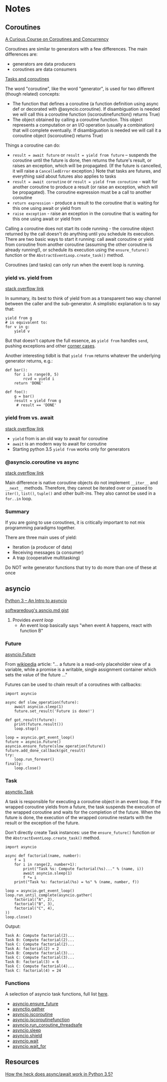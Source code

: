# Notes

## Coroutines
[A Curious Course on Coroutines and Concurrency](http://dabeaz.com/coroutines/)

Coroutines are similar to generators with a few differences. The main differences are:
* generators are data producers
* coroutines are data consumers

[Tasks and coroutines](https://docs.python.org/3/library/asyncio-task.html)

The word "coroutine", like the word "generator", is used for two different (though related) concepts:
* The function that defines a coroutine (a function definition using async def or decorated with @asyncio.coroutine). If disambiguation is needed we will call this a coroutine function (iscoroutinefunction() returns True)
* The object obtained by calling a coroutine function. This object represents a computation or an I/O operation (usually a combination) that will complete eventually. If disambiguation is needed we will call it a coroutine object (iscoroutine() returns True)

Things a coroutine can do:
* `result = await future` or `result = yield from future` – suspends the coroutine until the future is done, then returns the future's result, or raises an exception, which will be propagated. (If the future is cancelled, it will raise a `CancelledError` exception.) Note that tasks are futures, and everything said about futures also applies to tasks
* `result = await coroutine` or `result = yield from coroutine` - wait for another coroutine to produce a result (or raise an exception, which will be propagated). The coroutine expression must be a call to another coroutine
* `return expression` - produce a result to the coroutine that is waiting for this one using await or yield from
* `raise exception` - raise an exception in the coroutine that is waiting for this one using await or yield from

Calling a coroutine does not start its code running - the coroutine object returned by the call doesn't do anything until you schedule its execution. There are two basic ways to start it running: call await coroutine or yield from coroutine from another coroutine (assuming the other coroutine is already running!), or schedule its execution using the `ensure_future()` function or the `AbstractEventLoop.create_task()` method.

Coroutines (and tasks) can only run when the event loop is running.

### yield vs. yield from
[stack overflow link](https://stackoverflow.com/questions/9708902/in-practice-what-are-the-main-uses-for-the-new-yield-from-syntax-in-python-3)

In summary, its best to think of yield from as a transparent two way channel between the caller and the sub-generator.
A simplistic explanation is to say that:
```
yield from g
# is equivalent to:
for v in g:
    yield v
```

But that doesn't capture the full essence, as `yield from` handles `send`, pushing exceptions and other [corner cases](https://www.python.org/dev/peps/pep-0380/#id13).

Another interesting tidbit is that `yield from` returns whatever the underlying generator returns, e.g.:
```
def bar():
    for i in range(0, 5)
        rcvd = yield i
    return 'DONE'

def foo():
    g = bar()
    result = yield from g
     # result == 'DONE'
 ```

### yield from vs. await
[stack overflow link](https://stackoverflow.com/questions/44251045/what-does-the-yield-from-syntax-do-in-asyncio-and-how-is-it-different-from-aw)

* `yield` from is an old way to await for coroutine
* `await` is an modern way to await for coroutine
* Starting python 3.5 `yield from` works only for generators

### @asyncio.coroutine vs async
[stack overflow link](https://stackoverflow.com/questions/40571786/asyncio-coroutine-vs-async-def)

Main difference is native coroutine objects do not implement `__iter__` and  `__next__` methods. Therefore, they cannot be iterated over or passed to `iter()`, `list()`, `tuple()` and other built-ins. They also cannot be used in a `for..in` loop.

### Summary
If you are going to use coroutines, it is critically important to not mix programming paradigms together.

There are three main uses of yield:
* Iteration (a producer of data)
* Receiving messages (a consumer)
* A trap (cooperative multitasking)

Do NOT write generator functions that try to do more than one of these at once

## asyncio
[Python 3 – An Intro to asyncio](https://www.blog.pythonlibrary.org/2016/07/26/python-3-an-intro-to-asyncio/)

[softwaredoug's asncio.md gist](https://gist.github.com/softwaredoug/86fa2abd60ed203b71de)

1. Provides *event loop*
    * An event loop basically says "when event A happens, react with function B"

### Future
[asyncio.Future](https://docs.python.org/3/library/asyncio-task.html#asyncio.Future)

From [wikipedia](https://en.wikipedia.org/wiki/Futures_and_promises) article: "... a future is a read-only placeholder view of a variable, while a promise is a writable, single assignment container which sets the value of the future ..."

Futures can be used to chain result of a coroutines with callbacks:
```
import asyncio

async def slow_operation(future):
    await asyncio.sleep(1)
    future.set_result('Future is done!')

def got_result(future):
    print(future.result())
    loop.stop()

loop = asyncio.get_event_loop()
future = asyncio.Future()
asyncio.ensure_future(slow_operation(future))
future.add_done_callback(got_result)
try:
    loop.run_forever()
finally:
    loop.close()
```

### Task
[asynctio.Task](https://docs.python.org/3/library/asyncio-task.html#asyncio.Task)

A task is responsible for executing a coroutine object in an event loop. If the wrapped coroutine yields from a future, the task suspends the execution of the wrapped coroutine and waits for the completion of the future. When the future is done, the execution of the wrapped coroutine restarts with the result or the exception of the future.

Don't directly create Task instances: use the `ensure_future()` function or the `AbstractEventLoop.create_task()` method.

```
import asyncio

async def factorial(name, number):
    f = 1
    for i in range(2, number+1):
        print("Task %s: Compute factorial(%s)..." % (name, i))
        await asyncio.sleep(1)
        f *= i
    print("Task %s: factorial(%s) = %s" % (name, number, f))

loop = asyncio.get_event_loop()
loop.run_until_complete(asyncio.gather(
    factorial("A", 2),
    factorial("B", 3),
    factorial("C", 4),
))
loop.close()
```

Output:
```
Task A: Compute factorial(2)...
Task B: Compute factorial(2)...
Task C: Compute factorial(2)...
Task A: factorial(2) = 2
Task B: Compute factorial(3)...
Task C: Compute factorial(3)...
Task B: factorial(3) = 6
Task C: Compute factorial(4)...
Task C: factorial(4) = 24
```

### Functions
A selection of asyncio task functions, full list [here](https://docs.python.org/3/library/asyncio-task.html#task-functions).

* [asyncio.ensure_future](https://docs.python.org/3/library/asyncio-task.html#asyncio.ensure_future)
* [asynctio.gather](https://docs.python.org/3/library/asyncio-task.html#asyncio.gather)
* [asyncio.iscoroutine](https://docs.python.org/3/library/asyncio-task.html#asyncio.iscoroutine)
* [asyncio.iscoroutinefunction](https://docs.python.org/3/library/asyncio-task.html#asyncio.iscoroutinefunction)
* [asyncio.run_coroutine_threadsafe](https://docs.python.org/3/library/asyncio-task.html#asyncio.run_coroutine_threadsafe)
* [asyncio.sleep](https://docs.python.org/3/library/asyncio-task.html#asyncio.sleep)
* [asyncio.shield](https://docs.python.org/3/library/asyncio-task.html#asyncio.shield)
* [asyncio.wait](https://docs.python.org/3/library/asyncio-task.html#asyncio.wait)
* [asyncio.wait_for](https://docs.python.org/3/library/asyncio-task.html#asyncio.wait_for)

## Resources
[How the heck does async/await work in Python 3.5?](https://snarky.ca/how-the-heck-does-async-await-work-in-python-3-5/)

